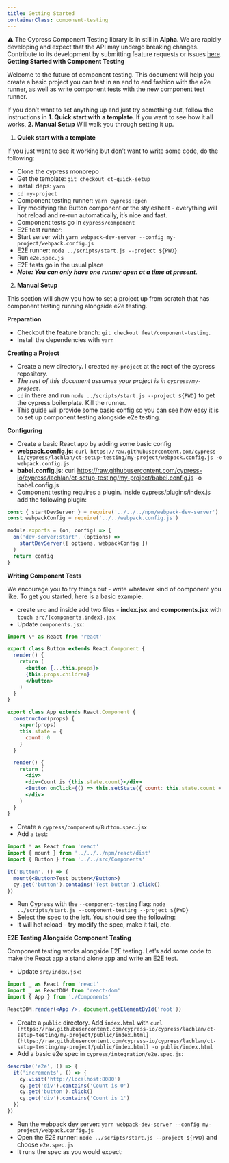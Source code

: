```yaml
---
title: Getting Started
containerClass: component-testing
---
```


⚠️ The Cypress Component Testing library is in still in **Alpha**. We are rapidly developing and expect that the API may undergo breaking changes. Contribute to its development by submitting feature requests or issues [here](https://github.com/cypress-io/cypress/).
**Getting Started with Component Testing**

Welcome to the future of component testing. This document will help you create a basic project you can test in an end to end fashion with the e2e runner, as well as write component tests with the new component test runner.

If you don’t want to set anything up and just try something out, follow the instructions in **1. Quick start with a template**. If you want to see how it all works, **2. Manual Setup** Will walk you through setting it up.

1. **Quick start with a template**

If you just want to see it working but don’t want to write some code, do the following:

- Clone the cypress monorepo
- Get the template: `git checkout ct-quick-setup`
- Install deps: `yarn`
- `cd my-project`
- Component testing runner: `yarn cypress:open`
- Try modifying the Button component or the stylesheet - everything will hot reload and re-run automatically, it’s nice and fast.
- Component tests go in `cypress/component`
- E2E test runner:
- Start server with `yarn webpack-dev-server --config my-project/webpack.config.js`
- E2E runner: `node ../scripts/start.js --project ${PWD}`
- Run `e2e.spec.js`
- E2E tests go in the usual place
- **_Note: You can only have one runner open at a time at present_**.

2. **Manual Setup**

This section will show you how to set a project up from scratch that has component testing running alongside e2e testing.

**Preparation**

- Checkout the feature branch: `git checkout feat/component-testing`.
- Install the dependencies with `yarn`

**Creating a Project**

- Create a new directory. I created `my-project` at the root of the cypress repository.
- _The rest of this document assumes your project is in `cypress/my-project`_.
- `cd` in there and run `node ../scripts/start.js --project ${PWD}` to get the cypress boilerplate. Kill the runner.
- This guide will provide some basic config so you can see how easy it is to set up component testing alongside e2e testing.

**Configuring**

- Create a basic React app by adding some basic config
- **webpack.config.js**: `curl https://raw.githubusercontent.com/cypress-io/cypress/lachlan/ct-setup-testing/my-project/webpack.config.js -o webpack.config.js`
- **babel.config.js**: curl https://raw.githubusercontent.com/cypress-io/cypress/lachlan/ct-setup-testing/my-project/babel.config.js -o babel.config.js
- Component testing requires a plugin. Inside cypress/plugins/index.js add the following plugin:

```js
const { startDevServer } = require('../../../npm/webpack-dev-server')
const webpackConfig = require('../../webpack.config.js')

module.exports = (on, config) => {
  on('dev-server:start', (options) =>
    startDevServer({ options, webpackConfig })
  )
  return config
}
```

**Writing Component Tests**

We encourage you to try things out - write whatever kind of component you like. To get you started, here is a basic example.

- create `src` and inside add two files - **index.jsx** and **components.jsx** with `touch src/{components,index}.jsx`
- Update `components.jsx`:

```jsx
import \* as React from 'react'

export class Button extends React.Component {
  render() {
    return (
      <button {...this.props}>
      {this.props.children}
      </button>
    )
  }
}

export class App extends React.Component {
  constructor(props) {
    super(props)
    this.state = {
      count: 0
    }
  }

  render() {
    return (
      <div>
      <div>Count is {this.state.count}</div>
      <Button onClick={() => this.setState({ count: this.state.count + 1 })}>Increment</Button>
      </div>
    )
  }
}
```

- Create a `cypress/components/Button.spec.jsx`
- Add a test:

```jsx
import * as React from 'react'
import { mount } from '../../../npm/react/dist'
import { Button } from '../../src/Components'

it('Button', () => {
  mount(<Button>Test button</Button>)
  cy.get('button').contains('Test button').click()
})
```

- Run Cypress with the `--component-testing` flag: `node ../scripts/start.js --component-testing --project ${PWD}`
- Select the spec to the left. You should see the following: <DocsImage src="/img/guides/component-testing/ct-example.png" alt="Example of Component Testing" />
- It will hot reload - try modify the spec, make it fail, etc.

**E2E Testing Alongside Component Testing**

Component testing works alongside E2E testing. Let’s add some code to make the React app a stand alone app and write an E2E test.

- Update `src/index.jsx`:

```jsx
import _ as React from 'react'
import _ as ReactDOM from 'react-dom'
import { App } from './Components'

ReactDOM.render(<App />, document.getElementById('root'))
```

- Create a `public` directory. Add `index.html` with `curl [https://raw.githubusercontent.com/cypress-io/cypress/lachlan/ct-setup-testing/my-project/public/index.html](https://raw.githubusercontent.com/cypress-io/cypress/lachlan/ct-setup-testing/my-project/public/index.html) -o public/index.html`
- Add a basic e2e spec in `cypress/integration/e2e.spec.js`:

```js
describe('e2e', () => {
  it('increments', () => {
    cy.visit('http://localhost:8080')
    cy.get('div').contains('Count is 0')
    cy.get('button').click()
    cy.get('div').contains('Count is 1')
  })
})
```

- Run the webpack dev server: `yarn webpack-dev-server --config my-project/webpack.config.js`
- Open the E2E runner: `node ../scripts/start.js --project ${PWD}` and choose `e2e.spec.js`
- It runs the spec as you would expect:
